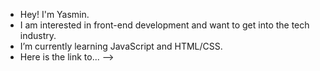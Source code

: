 - Hey! I'm Yasmin.
- I am interested in front-end development and want to get into the tech industry.
- I’m currently learning JavaScript and HTML/CSS.
- Here is the link to...
-->

